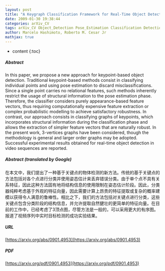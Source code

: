 ```yaml
---
layout: post
title: "A Keygraph Classification Framework for Real-Time Object Detection"
date: 2009-01-30 19:38:44
categories: arXiv_CV
tags: arXiv_CV Object_Detection Pose_Estimation Classification Detection Relation
author: Marcelo Hashimoto, Roberto M. Cesar Jr
mathjax: true
---
```


* content
{:toc}

##### Abstract
In this paper, we propose a new approach for keypoint-based object detection. Traditional keypoint-based methods consist in classifying individual points and using pose estimation to discard misclassifications. Since a single point carries no relational features, such methods inherently restrict the usage of structural information to the pose estimation phase. Therefore, the classifier considers purely appearance-based feature vectors, thus requiring computationally expensive feature extraction or complex probabilistic modelling to achieve satisfactory robustness. In contrast, our approach consists in classifying graphs of keypoints, which incorporates structural information during the classification phase and allows the extraction of simpler feature vectors that are naturally robust. In the present work, 3-vertices graphs have been considered, though the methodology is general and larger order graphs may be adopted. Successful experimental results obtained for real-time object detection in video sequences are reported.

##### Abstract (translated by Google)
在本文中，我们提出了一种基于关键点的物体检测的新方法。传统的基于关键点的方法包括对各个点进行分类并使用姿态估计来丢弃错误分类。由于单个点不具有关系特征，因此这种方法固有地将结构信息的使用限制在姿态估计阶段。因此，分类器纯粹考虑基于外观的特征向量，因此需要计算上昂贵的特征提取或复杂的概率建模以获得令人满意的鲁棒性。相比之下，我们的方法包括对关键点进行分类，这些关键点包含分类阶段的结构信息，并允许提取自然健壮的更简单的特征向量。在目前的工作中，已经考虑了3顶点图，尽管方法是一般的，可以采用更大的有序图。报道了视频序列中实时目标检测的成功实验结果。

##### URL
[https://arxiv.org/abs/0901.4953](https://arxiv.org/abs/0901.4953)

##### PDF
[https://arxiv.org/pdf/0901.4953](https://arxiv.org/pdf/0901.4953)

